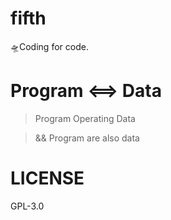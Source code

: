 # fifth
🛸Coding for code.

# Program <==> Data
> Program Operating Data

> && Program are also data

# LICENSE
GPL-3.0
